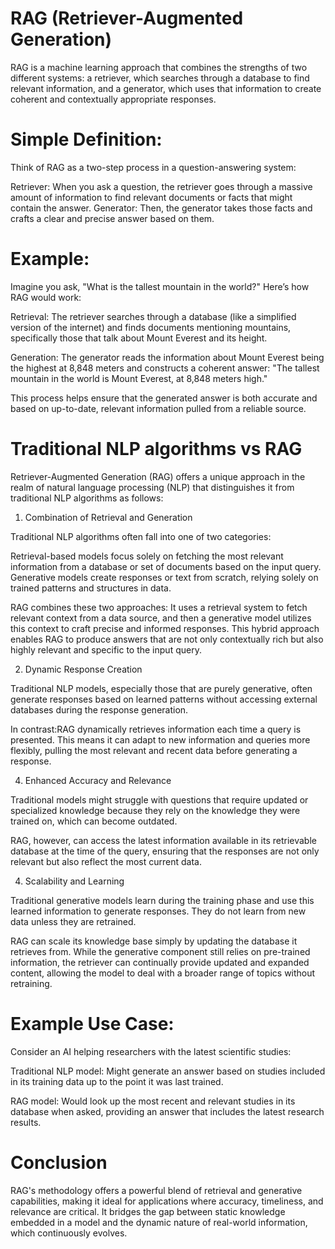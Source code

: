 # RAG (Retriever-Augmented Generation) 

RAG is a machine learning approach that combines the strengths of two different systems: a retriever, which searches through a database to find relevant information, and a generator, which uses that information to create coherent and contextually appropriate responses.

# Simple Definition:

Think of RAG as a two-step process in a question-answering system:

Retriever: When you ask a question, the retriever goes through a massive amount of information to find relevant documents or facts that might contain the answer.
Generator: Then, the generator takes those facts and crafts a clear and precise answer based on them.

# Example:

Imagine you ask, "What is the tallest mountain in the world?" Here’s how RAG would work:

Retrieval: The retriever searches through a database (like a simplified version of the internet) and finds documents mentioning mountains, specifically those that talk about Mount Everest and its height.

Generation: The generator reads the information about Mount Everest being the highest at 8,848 meters and constructs a coherent answer: "The tallest mountain in the world is Mount Everest, at 8,848 meters high."

This process helps ensure that the generated answer is both accurate and based on up-to-date, relevant information pulled from a reliable source.

# Traditional NLP algorithms vs RAG

Retriever-Augmented Generation (RAG) offers a unique approach in the realm of natural language processing (NLP) that distinguishes it from traditional NLP algorithms as follows:

1. Combination of Retrieval and Generation
   
Traditional NLP algorithms often fall into one of two categories:

Retrieval-based models focus solely on fetching the most relevant information from a database or set of documents based on the input query.
Generative models create responses or text from scratch, relying solely on trained patterns and structures in data.

RAG combines these two approaches: It uses a retrieval system to fetch relevant context from a data source, and then a generative model utilizes this context to craft precise and informed responses. This hybrid approach enables RAG to produce answers that are not only contextually rich but also highly relevant and specific to the input query.

2. Dynamic Response Creation
   
Traditional NLP models, especially those that are purely generative, often generate responses based on learned patterns without accessing external databases during the response generation.

In contrast:RAG dynamically retrieves information each time a query is presented. This means it can adapt to new information and queries more flexibly, pulling the most relevant and recent data before generating a response.

4. Enhanced Accuracy and Relevance

Traditional models might struggle with questions that require updated or specialized knowledge because they rely on the knowledge they were trained on, which can become outdated.

RAG, however, can access the latest information available in its retrievable database at the time of the query, ensuring that the responses are not only relevant but also reflect the most current data. 

4. Scalability and Learning
   
Traditional generative models learn during the training phase and use this learned information to generate responses. They do not learn from new data unless they are retrained.

RAG can scale its knowledge base simply by updating the database it retrieves from. While the generative component still relies on pre-trained information, the retriever can continually provide updated and expanded content, allowing the model to deal with a broader range of topics without retraining.

# Example Use Case:

Consider an AI helping researchers with the latest scientific studies:

Traditional NLP model: Might generate an answer based on studies included in its training data up to the point it was last trained.

RAG model: Would look up the most recent and relevant studies in its database when asked, providing an answer that includes the latest research results.

# Conclusion

RAG's methodology offers a powerful blend of retrieval and generative capabilities, making it ideal for applications where accuracy, timeliness, and relevance are critical. It bridges the gap between static knowledge embedded in a model and the dynamic nature of real-world information, which continuously evolves.







